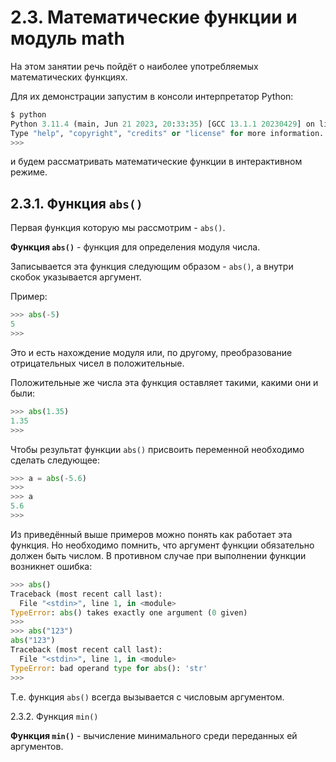 # 2.3. Математические функции и модуль math

На этом занятии речь пойдёт о наиболее употребляемых математических функциях.

Для их демонстрации запустим в консоли интерпретатор Python:

```python
$ python
Python 3.11.4 (main, Jun 21 2023, 20:33:35) [GCC 13.1.1 20230429] on linux
Type "help", "copyright", "credits" or "license" for more information.
>>>
```

и будем рассматривать математические функции в интерактивном режиме.

## 2.3.1. Функция `abs()`

Первая функция которую мы рассмотрим - `abs()`.

**Функция `abs()`** - функция для определения модуля числа.

Записывается эта функция следующим образом - `abs()`, а внутри скобок указывается аргумент.

Пример:

```python
>>> abs(-5)
5
>>>
```

Это и есть нахождение модуля или, по другому, преобразование отрицательных чисел в положительные.

Положительные же числа эта функция оставляет такими, какими они и были:

```python
>>> abs(1.35)
1.35
>>>
```

Чтобы результат функции `abs()` присвоить переменной необходимо сделать следующее:

```python
>>> a = abs(-5.6)
>>>
>>> a
5.6
>>>
```

Из приведённый выше примеров можно понять как работает эта функция. Но необходимо помнить, что аргумент функции обязательно должен быть числом. В противном случае при выполнении функции возникнет ошибка:

```python
>>> abs()
Traceback (most recent call last):
  File "<stdin>", line 1, in <module>
TypeError: abs() takes exactly one argument (0 given)
>>>
>>> abs("123")
abs("123")
Traceback (most recent call last):
  File "<stdin>", line 1, in <module>
TypeError: bad operand type for abs(): 'str'
>>>
```

Т.е. функция `abs()` всегда вызывается с числовым аргументом.

2.3.2. Функция `min()`

**Функция `min()`** - вычисление минимального среди переданных ей аргументов.
